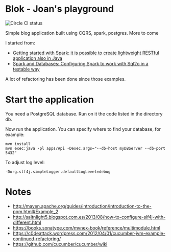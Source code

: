 Blok - Joan's playground
========================


![Circle CI status](https://circleci.com/gh/jvalduvieco/blok/tree/master.svg?style=shield&circle-token=:circle-token)

Simple blog application built using CQRS, spark, postgres. More to come

I started from:

* [Getting started with Spark: it is possible to create lightweight RESTful application also in Java](http://tomassetti.me/getting-started-with-spark-it-is-possible-to-create-lightweight-restful-application-also-in-java/)
* [Spark and Databases: Configuring Spark to work with Sql2o in a testable way](http://sparktutorials.weebly.com/tutorials/spark-and-databases-configuring-spark-to-work-with-sql2o-in-a-testable-way)

A lot of refactoring has been done since those examples.

Start the application
=====================

You need a PostgreSQL database. Run on it the code listed in the directory db.

Now run the application. You can specify where to find your database, for example:

```
mvn install
mvn exec:java -pl apps/Api -Dexec.args="--db-host myDBServer --db-port 5432"
```

To adjust log level:
```
-Dorg.slf4j.simpleLogger.defaultLogLevel=debug
```

Notes
=====

* http://maven.apache.org/guides/introduction/introduction-to-the-pom.html#Example_2
* http://saltnlight5.blogspot.com.es/2013/08/how-to-configure-slf4j-with-different.html
* https://books.sonatype.com/mvnex-book/reference/multimodule.html
* https://c0deattack.wordpress.com/2012/04/01/cucumber-jvm-example-continued-refactoring/
* https://github.com/cucumber/cucumber/wiki
